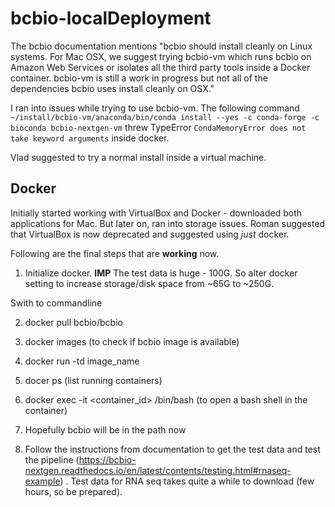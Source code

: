 # bcbio-localDeployment

The bcbio documentation mentions "bcbio should install cleanly on Linux systems. For Mac OSX, we suggest trying bcbio-vm which runs bcbio on Amazon Web Services or isolates all the third party tools inside a Docker container. bcbio-vm is still a work in progress but not all of the dependencies bcbio uses install cleanly on OSX."

I ran into issues while trying to use bcbio-vm. The following command ```~/install/bcbio-vm/anaconda/bin/conda install --yes -c conda-forge -c bioconda bcbio-nextgen-vm``` threw TypeError ```CondaMemoryError does not take keyword arguments``` inside docker. 

Vlad suggested to try a normal install inside a virtual machine.

## Docker

Initially started working with VirtualBox and Docker - downloaded both applications for Mac.
But later on, ran into storage issues. Roman suggested that VirtualBox is now deprecated and suggested using *just* docker.

Following are the final steps that are **working** now.

1. Initialize docker.  **IMP** The test data is huge - 100G. So alter docker setting to increase storage/disk space from ~65G to ~250G.

Swith to commandline

2. docker pull bcbio/bcbio

3. docker images (to check if bcbio image is available)

4. docker run -td image_name 

5. docer ps (list running containers)

6. docker exec -it <container_id> /bin/bash (to open a bash shell in the container)

7. Hopefully bcbio will be in the path now

8. Follow the instructions from documentation to get the test data and test the pipeline (https://bcbio-nextgen.readthedocs.io/en/latest/contents/testing.html#rnaseq-example) 
  . Test data for RNA seq takes quite a while to download (few hours, so be prepared).  

